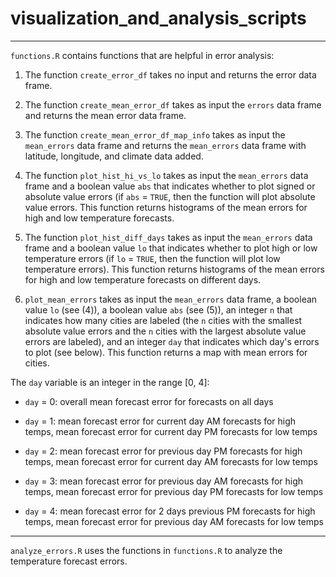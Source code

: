 # visualization_and_analysis_scripts

* * * 

`functions.R` contains functions that are helpful in error analysis:

1. The function `create_error_df` takes no input and returns the error data frame.

2. The function `create_mean_error_df` takes as input the `errors` data frame and  returns the mean error data frame.

3. The function `create_mean_error_df_map_info` takes as input the `mean_errors` data frame and returns the `mean_errors` data frame with latitude, longitude, and climate data added.

4. The function `plot_hist_hi_vs_lo` takes as input the `mean_errors` data frame and a boolean value `abs` that indicates whether to plot signed or absolute value errors (if `abs` = `TRUE`, then the function will plot absolute value errors.  This function returns histograms of the mean errors for high and low temperature forecasts.

5. The function `plot_hist_diff_days` takes as input the `mean_errors` data frame and a boolean value `lo` that indicates whether to plot high or low temperature errors (if `lo` = `TRUE`, then the function will plot low temperature errors).  This function returns histograms of the mean errors for high and low temperature forecasts on different days.

6. `plot_mean_errors` takes as input the `mean_errors` data frame, a boolean value `lo` (see (4)), a boolean value `abs` (see (5)), an integer `n` that indicates how many cities are labeled (the `n` cities with the smallest absolute value errors and the `n` cities with the largest absolute value errors are labeled), and an integer `day` that indicates which day's errors to plot (see below).  This function returns a map with mean errors for cities.

The `day` variable is an integer in the range [0, 4]:

* `day` = 0: overall mean forecast error for forecasts on all days
    
* `day` = 1: mean forecast error for current day AM forecasts for high temps, mean forecast error for current day PM forecasts for low temps

* `day` = 2: mean forecast error for previous day PM forecasts for high temps, mean forecast error for current day AM forecasts for low temps
 
* `day` = 3: mean forecast error for previous day AM forecasts for high temps, mean forecast error for previous day PM forecasts for low temps
 
* `day` = 4: mean forecast error for 2 days previous PM forecasts for high temps, mean forecast error for previous day AM forecasts for low temps

* * * 

`analyze_errors.R` uses the functions in `functions.R` to analyze the temperature forecast errors.